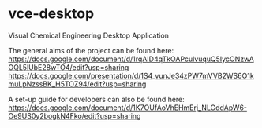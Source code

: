# vce-desktop
Visual Chemical Engineering Desktop Application

The general aims of the project can be found here:
https://docs.google.com/document/d/1rqAID4qTkOAPculvuquQ5IycONzwAOQL5lUbE28wTO4/edit?usp=sharing
https://docs.google.com/presentation/d/1S4_vunJe34zPW7mVVB2WS6O1kmuLpNzssBK_H5TOZ94/edit?usp=sharing

A set-up guide for developers can also be found here:
https://docs.google.com/document/d/1K7OUfAoVhEHmErj_NLGddApW6-Oe9US0y2bogkN4Fko/edit?usp=sharing
